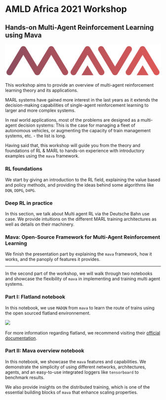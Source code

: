 # AMLD Africa 2021 Workshop
## Hands-on Multi-Agent Reinforcement Learning using Mava

<img src="https://raw.githubusercontent.com/instadeepai/Mava/develop/docs/images/mava.png" />

This workshop aims to provide an overview of multi-agent reinforcement learning theory
and its applications.

MARL systems have gained more interest in the last years as it extends the decision-making capabilities
of single-agent reinforcement learning to larger and more complex systems.

In real world applications, most of the problems are designed as a multi-agent decision systems:
This is the case for managing a fleet of autonomous vehicles, or augmenting the capacity
of train management systems, etc. - the list is long.

Having said that, this workshop will guide you from the theory and foundations of RL & MARL
to hands-on experience with introductory examples using the `mava` framework.

### RL foundations
We start by giving an introduction to the RL field, explaining the value based and policy methods,
and providing the ideas behind some algorithms like `DQN`, `DDPG`, `D4PG`.

### Deep RL in practice
In this section, we talk about Multi agent RL via the Deutsche Bahn use case.
We provide intuitions on the different MARL training architectures as well as details on their machinery.

### Mava: Open-Source Framework for Multi-Agent Reinforcement Learning
We finish the presentation part by explaining the `mava` framework, how it works, and the
panoply of features it provides.

---

In the second part of the workshop, we will walk through two notebooks and showcase the flexibility
of `mava` in implementing and training multi agent systems.

### Part I: Flatland notebook

In this notebook, we use `MADQN` from `mava` to learn the route of trains using the open sourced
flatland environnement.

<img src=https://i.imgur.com/VrTQVeM.gif>

For more information regarding flatland, we recommend visiting their [official documentation](http://flatland-rl-docs.s3-website.eu-central-1.amazonaws.com/01_readme.html).

### Part II: Mava overview notebook
In this notebook, we showcase the `mava` features and capabilities.
We demonstrate the simplicity of using different networks, architectures, agents, and an easy-to-use
integrated loggers like `tensorboard` to benchmark results.

We also provide insights on the distributed training, which is one of the essential building
blocks of `mava` that enhance scaling properties.
